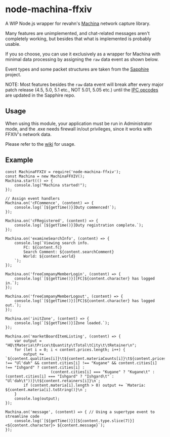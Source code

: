 # node-machina-ffxiv
A WIP Node.js wrapper for revahn's [Machina](https://github.com/ravahn/machina) network capture library.

Many features are unimplemented, and chat-related messages aren't completely working, but besides that what is implemented is probably usable.

If you so choose, you can use it exclusively as a wrapper for Machina with minimal data processing by assigning the `raw` data event as shown below.

Event types and some packet structures are taken from the [Sapphire](https://github.com/SapphireServer/Sapphire) project.

NOTE: Most features besides the `raw` data event will break after every major patch release (4.5, 5.0, 5.1 etc., NOT 5.01, 5.05 etc.) until the [IPC opcodes](https://github.com/SapphireServer/Sapphire/blob/develop/src/common/Network/PacketDef/Ipcs.h) are updated in the Sapphire repo.

## Usage
When using this module, your application must be run in Administrator mode, and the .exe needs firewall in/out privileges, since it works with FFXIV's network data.

Please refer to the [wiki](https://github.com/karashiiro/node-machina-ffxiv/wiki) for usage.

## Example
```
const MachinaFFXIV = require('node-machina-ffxiv');
const Machina = new MachinaFFXIV();
Machina.start(() => {
    console.log("Machina started!");
});

// Assign event handlers
Machina.on('cFCommence', (content) => {
    console.log(`[${getTime()}]Duty commenced!`);
});

Machina.on('cFRegistered', (content) => {
    console.log(`[${getTime()}]Duty registration complete.`);
});

Machina.on('examineSearchInfo', (content) => {
    console.log(`Viewing search info.
        FC: ${content.fc}
        Search Comment: ${content.searchComment}
        World: ${content.world}
    `);
});

Machina.on('freeCompanyMemberLogin', (content) => {
    console.log(`[${getTime()}][FC]${content.character} has logged in.`);
});

Machina.on('freeCompanyMemberLogout', (content) => {
    console.log(`[${getTime()}][FC]${content.character} has logged out.`);
});

Machina.on('initZone', (content) => {
    console.log(`[${getTime()}]Zone loaded.`);
});

Machina.on('marketBoardItemListing', (content) => {
    var output = "HQ\tMateria\tPrice\tQuantity\tTotal\tCity\t\tRetainer\n";
    for (let i = 0; i < content.prices.length; i++) {
        output += `${content.qualities[i]}\t${content.materiaCounts[i]}\t${content.prices[i]}\t${content.quantities[i]}\t\t${content.totals[i]}\t${content.cities[i] !== "Ul'dah" && content.cities[i] !== "Kugane" && content.cities[i] !== "Ishgard" ? content.cities[i] :
                    (content.cities[i] === "Kugane" ? "Kugane\t" : (content.cities[i] === "Ishgard" ? "Ishgard\t" : "Ul'dah\t"))}\t${content.retainers[i]}\n`;
        if (content.materia[i].length > 0) output += `Materia: ${content.materia[i].toString()}\n`;
    }
    console.log(output);
});

Machina.on('message', (content) => { // Using a supertype event to streamline code
    console.log(`[${getTime()}][${content.type.slice(7)}]<${content.character}> ${content.message}`);
});
```
